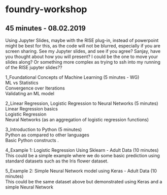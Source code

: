 # foundry-workshop
<h2>45 minutes - 08.02.2019</h2>
<p>Using Jupyter Slides, maybe with the RISE plug-in, instead of powerpoint might be best for this, as the code will not be blurred, especially if you are screen sharing. See my Jupyter slides, and see if you agree? Sanjay, have you thought about how you will present? I could be the one to move your slides along? Or something more complex as trying to ssh into my running of the RISE jupyter slides??<p>

<p>1_Foundational Concepts of Machine Learning (5 minutes - WG)<br>
ML vs Statistics<br>
Convergence over Iterations<br>
Validating an ML model</p> 
<p>2_Linear Regression, Logistic Regression to Neural Networks (5 minutes)<br>
Linear Regression basics<br>
Logistic Regression<br>
Neural Networks (as an aggregation of logistic regression functions)</p> 
<p>3_Introduction to Python (5 minutes)<br>
Python as compared to other languages<br>
Basic Python constructs . </p> 
<p>4_Example 1: Logistic Regression Using Sklearn - Adult Data (10 minutes)<br>
This could be a simple example where we do some basic prediction using standard datasets such as the Iris flower dataset.</p> 
<p>5_Example 2: Simple Neural Network model using Keras - Adult Data (10 minutes)<br>
This could be the same dataset above but demonstrated using Keras and a simple Neural Network</p> 

